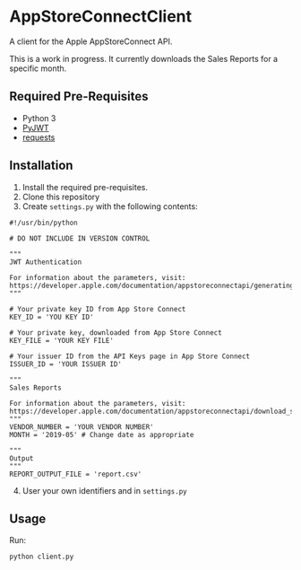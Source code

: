 # AppStoreConnectClient
A client for the Apple AppStoreConnect API.

This is a work in progress. It currently downloads the Sales Reports for a specific month.

## Required Pre-Requisites
* Python 3
* [PyJWT](https://github.com/jpadilla/pyjwt)
* [requests](https://github.com/psf/requests)

## Installation
1. Install the required pre-requisites.
2. Clone this repository
3. Create `settings.py` with the following contents:
```
#!/usr/bin/python

# DO NOT INCLUDE IN VERSION CONTROL

"""
JWT Authentication

For information about the parameters, visit:
https://developer.apple.com/documentation/appstoreconnectapi/generating_tokens_for_api_requests
"""

# Your private key ID from App Store Connect
KEY_ID = 'YOU KEY ID'

# Your private key, downloaded from App Store Connect
KEY_FILE = 'YOUR KEY FILE'

# Your issuer ID from the API Keys page in App Store Connect
ISSUER_ID = 'YOUR ISSUER ID'

"""
Sales Reports

For information about the parameters, visit:
https://developer.apple.com/documentation/appstoreconnectapi/download_sales_and_trends_reports
"""
VENDOR_NUMBER = 'YOUR VENDOR NUMBER'
MONTH = '2019-05' # Change date as appropriate

"""
Output
"""
REPORT_OUTPUT_FILE = 'report.csv'
```
4. User your own identifiers and in `settings.py`

## Usage
Run:
```
python client.py
```

